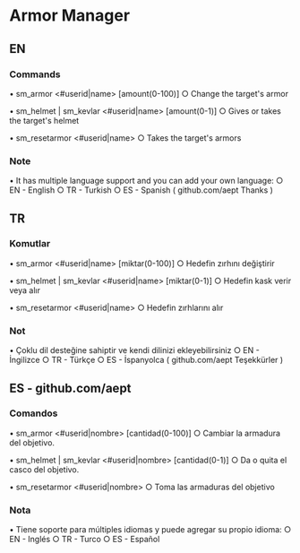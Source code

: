 # Armor Manager

## EN

### Commands

• sm_armor <#userid|name> [amount(0-100)]
○ Change the target's armor

• sm_helmet | sm_kevlar <#userid|name> [amount(0-1)]
○ Gives or takes the target's helmet

• sm_resetarmor <#userid|name>
○ Takes the target's armors

### Note

• It has multiple language support and you can add your own language:
○ EN - English
○ TR - Turkish
○ ES - Spanish ( github.com/aept Thanks ) 

##
## TR

### Komutlar

• sm_armor <#userid|name> [miktar(0-100)]
○ Hedefin zırhını değiştirir

• sm_helmet | sm_kevlar <#userid|name> [miktar(0-1)]
○ Hedefin kask verir veya alır

• sm_resetarmor <#userid|name>
○ Hedefin zırhlarını alır

### Not

• Çoklu dil desteğine sahiptir ve kendi dilinizi ekleyebilirsiniz
○ EN - İngilizce
○ TR - Türkçe
○ ES - İspanyolca ( github.com/aept Teşekkürler ) 

##
## ES - github.com/aept

### Comandos

• sm_armor <#userid|nombre> [cantidad(0-100)]
○ Cambiar la armadura del objetivo.

• sm_helmet | sm_kevlar <#userid|nombre> [cantidad(0-1)]
○ Da o quita el casco del objetivo.

• sm_resetarmor <#userid|nombre>
○ Toma las armaduras del objetivo

### Nota

• Tiene soporte para múltiples idiomas y puede agregar su propio idioma:
○ EN - Inglés
○ TR - Turco
○ ES - Español
##